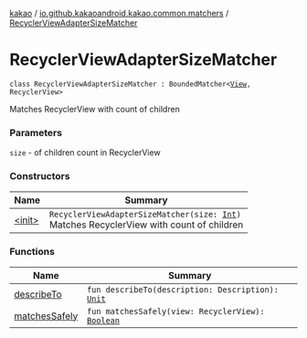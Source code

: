 [kakao](../../index.md) / [io.github.kakaoandroid.kakao.common.matchers](../index.md) / [RecyclerViewAdapterSizeMatcher](./index.md)

# RecyclerViewAdapterSizeMatcher

`class RecyclerViewAdapterSizeMatcher : BoundedMatcher<`[`View`](https://developer.android.com/reference/android/view/View.html)`, RecyclerView>`

Matches RecyclerView with count of children

### Parameters

`size` - of children count in RecyclerView

### Constructors

| Name | Summary |
|---|---|
| [&lt;init&gt;](-init-.md) | `RecyclerViewAdapterSizeMatcher(size: `[`Int`](https://kotlinlang.org/api/latest/jvm/stdlib/kotlin/-int/index.html)`)`<br>Matches RecyclerView with count of children |

### Functions

| Name | Summary |
|---|---|
| [describeTo](describe-to.md) | `fun describeTo(description: Description): `[`Unit`](https://kotlinlang.org/api/latest/jvm/stdlib/kotlin/-unit/index.html) |
| [matchesSafely](matches-safely.md) | `fun matchesSafely(view: RecyclerView): `[`Boolean`](https://kotlinlang.org/api/latest/jvm/stdlib/kotlin/-boolean/index.html) |
